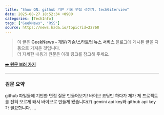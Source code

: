```yaml
---
title: "Show GN: github 기반 기술 면접 생성기, techGiterview"
date: 2025-08-27 18:52:34 +0900
categories: [TechInfo]
tags: ["GeekNews", "RSS"]
source: https://news.hada.io/topic?id=22760
---
```

> 이 글은 **GeekNews - 개발/기술/스타트업 뉴스 서비스** 블로그에 게시된 글을 자동으로 가져온 것입니다. <br>
> 더 자세한 내용과 원문은 아래 링크를 참고해 주세요.

[**➡️ 원문 보러 가기**](https://news.hada.io/topic?id=22760)

---

### 원문 요약
github 파일들에 기반한 면접 질문 만들어보기! 바이브 코딩만 하다가 제가 제 프로젝트를 전혀 모르게 돼서 바이브로 만들게 됐습니다(?) gemini api key와 github api key가 필요합니다. ...

